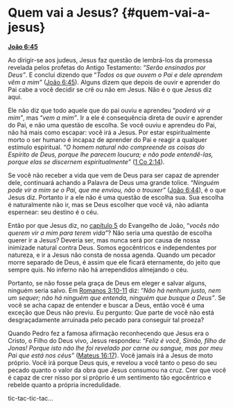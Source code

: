 # Quem vai a Jesus? {#quem-vai-a-jesus}

[**João 6:45**](http://bibliaonline.com.br/acf/jo/6/45)

Ao dirigir-se aos judeus, Jesus faz questão de lembrá-los da promessa revelada pelos profetas do Antigo Testamento: “_Serão ensinados por Deus”_. E conclui dizendo que “_Todos os que ouvem o Pai e dele aprendem vêm a mim”_ ([João 6:45](http://bibliaonline.com.br/acf/jo/6/45)). Alguns dizem que depois de ouvir e aprender do Pai cabe a você decidir se crê ou não em Jesus. Não é o que Jesus diz aqui.

Ele não diz que todo aquele que do pai ouviu e aprendeu “_poderá vir a mim”_, mas “_vem a mim”_. Ir a ele é consequência direta de ouvir e aprender do Pai, e não uma questão de escolha. Se você ouviu e aprendeu do Pai, não há mais como escapar: você irá a Jesus. Por estar espiritualmente morto o ser humano é incapaz de aprender do Pai e reagir a qualquer estímulo espiritual. “_O homem natural não compreende as coisas do Espírito de Deus, porque lhe parecem loucura; e não pode entendê-las, porque elas se discernem espiritualmente”_ ([1 Co 2:14](http://bibliaonline.com.br/acf/1co/2/14)).

Se você não receber a vida que vem de Deus para ser capaz de aprender dele, continuará achando a Palavra de Deus uma grande tolice. “_Ninguém pode vir a mim se o Pai, que me enviou, não o trouxer”_ ([João 6:44](http://bibliaonline.com.br/acf/jo/6/44)), é o que Jesus diz. Portanto ir a ele não é uma questão de escolha sua. Sua escolha é naturalmente não ir, mas se Deus escolher que você vá, não adianta espernear: seu destino é o céu.

Então por que Jesus diz, no [capítulo 5](http://bibliaonline.com.br/acf/jo/5) do Evangelho de João, “_vocês não querem vir a mim para terem vida”_? Não seria uma questão de escolha querer ir a Jesus? Deveria ser, mas nunca será por causa de nossa inimizade natural contra Deus. Somos egocêntricos e independentes por natureza, e ir a Jesus não consta de nossa agenda. Quando um pecador morre separado de Deus, é assim que ele ficará eternamente, do jeito que sempre quis. No inferno não há arrependidos almejando o céu.

Portanto, se não fosse pela graça de Deus em eleger e salvar alguns, ninguém seria salvo. Em [Romanos 3:10-11](http://bibliaonline.com.br/acf/rm/3/10-11) diz: “_Não há nenhum justo, nem um sequer; não há ninguém que entenda, ninguém que busque a Deus”_. Se você se acha capaz de entender e buscar a Deus, então você é uma exceção que Deus não previu. Eu pergunto: Que parte de você não está desgraçadamente arruinada pelo pecado para conseguir tal proeza?

Quando Pedro fez a famosa afirmação reconhecendo que Jesus era o Cristo, o Filho do Deus vivo, Jesus respondeu: “_Feliz é você, Simão, filho de Jonas! Porque isto não lhe foi revelado por carne ou sangue, mas por meu Pai que está nos céus”_ ([Mateus 16:17](http://bibliaonline.com.br/acf/mt/16/17)). Você jamais irá a Jesus de moto próprio. Você irá porque Deus quis, e revelou a você tanto o peso do seu pecado quanto o valor da obra que Jesus consumou na cruz. Crer que você é capaz de crer nisso por si próprio é um sentimento tão egocêntrico e rebelde quanto a própria incredulidade.

tic-tac-tic-tac...